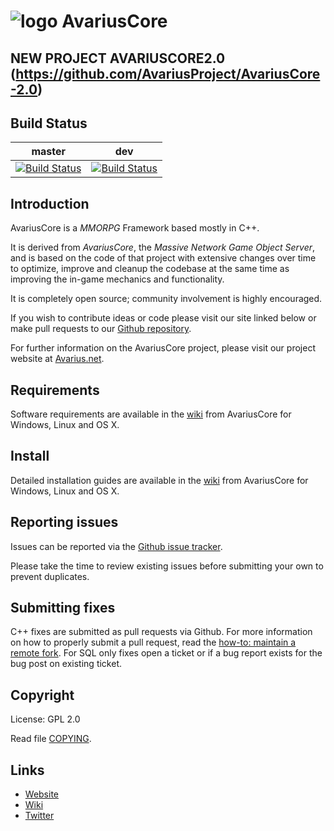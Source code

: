 # ![logo](http://exitare.de/avariuslogo.png) AvariusCore


## NEW PROJECT AVARIUSCORE2.0 (https://github.com/AvariusProject/AvariusCore-2.0)

## Build Status

master | dev
:------------: | :------------:
[![Build Status](https://travis-ci.org/AvariusProject/AvariusCore.svg?branch=master)](https://travis-ci.org/AvariusProject/AvariusCore) | [![Build Status](https://travis-ci.org/AvariusProject/AvariusCore.svg?branch=dev)](https://travis-ci.org/AvariusProject/AvariusCore)

## Introduction

AvariusCore is a *MMORPG* Framework based mostly in C++.

It is derived from *AvariusCore*, the *Massive Network Game Object Server*, and is
based on the code of that project with extensive changes over time to optimize,
improve and cleanup the codebase at the same time as improving the in-game
mechanics and functionality.

It is completely open source; community involvement is highly encouraged.

If you wish to contribute ideas or code please visit our site linked below or
make pull requests to our [Github repository](https://github.com/AvariusProject/AvariusCore/pulls).

For further information on the AvariusCore project, please visit our project
website at [Avarius.net](http://avarius.net).

## Requirements


Software requirements are available in the [wiki](https://www.AvariusCore.info/display/tc/Requirements) from AvariusCore for
Windows, Linux and OS X.


## Install

Detailed installation guides are available in the [wiki](https://www.trinitycore.info/display/tc/Installation+Guide) from AvariusCore for
Windows, Linux and OS X.


## Reporting issues

Issues can be reported via the [Github issue tracker](https://github.com/AvariusProject/AvariusCore/issues).

Please take the time to review existing issues before submitting your own to
prevent duplicates.


## Submitting fixes

C++ fixes are submitted as pull requests via Github. For more information on how to
properly submit a pull request, read the [how-to: maintain a remote fork](https://community.AvariusCore.org/topic/9002-howto-maintain-a-remote-fork-for-pull-requests-tortoisegit/).
For SQL only fixes open a ticket or if a bug report exists for the bug post on existing ticket.


## Copyright

License: GPL 2.0

Read file [COPYING](COPYING).


## Links

* [Website](avarius.net)
* [Wiki](http://avarius.net/index.php/projects/avarius-wotlk-core)
* [Twitter](https://twitter.com/avarius_info)
